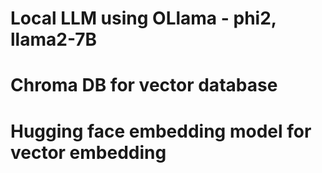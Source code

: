 # Local LLM using OLlama - phi2, llama2-7B
# Chroma DB for vector database 
# Hugging face embedding model for vector embedding 